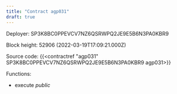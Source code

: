 ```yaml
---
title: "Contract agp031"
draft: true
---
```

Deployer: SP3K8BC0PPEVCV7NZ6QSRWPQ2JE9E5B6N3PA0KBR9


 



Block height: 52906 (2022-03-19T17:09:21.000Z)

Source code: {{<contractref "agp031" SP3K8BC0PPEVCV7NZ6QSRWPQ2JE9E5B6N3PA0KBR9 agp031>}}

Functions:

* execute _public_
